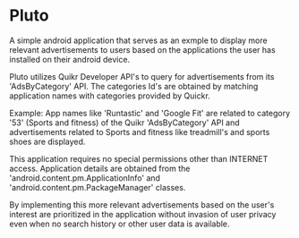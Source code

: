 # Pluto

A simple android application that serves as an exmple to display more relevant advertisements to users based on the applications the user has installed on their android device.

Pluto utilizes Quikr Developer API's to query for advertisements from its 'AdsByCategory' API.
The categories Id's are obtained by matching application names with categories provided by Quickr.

Example: App names like 'Runtastic' and 'Google Fit' are related to category '53' (Sports and fitness) of the Quikr 'AdsByCategory' API and advertisements related to Sports and fitness like treadmill's and sports shoes are displayed.

This application requires no special permissions other than INTERNET access. Application details are obtained from the 
'android.content.pm.ApplicationInfo'
and 'android.content.pm.PackageManager' classes.

By implementing this more relevant advertisements based on the user's interest are prioritized in the application without invasion of user privacy even when no search history or other user data is available.
